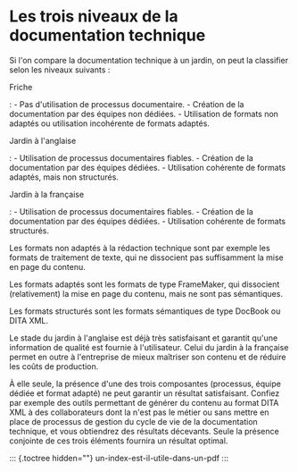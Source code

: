 # Les trois niveaux de la documentation technique

Si l\'on compare la documentation technique à un jardin, on peut la
classifier selon les niveaux suivants :

Friche

:   -   Pas d\'utilisation de processus documentaire.
    -   Création de la documentation par des équipes non dédiées.
    -   Utilisation de formats non adaptés ou utilisation incohérente de
        formats adaptés.

Jardin à l\'anglaise

:   -   Utilisation de processus documentaires fiables.
    -   Création de la documentation par des équipes dédiées.
    -   Utilisation cohérente de formats adaptés, mais non structurés.

Jardin à la française

:   -   Utilisation de processus documentaires fiables.
    -   Création de la documentation par des équipes dédiées.
    -   Utilisation cohérente de formats structurés.

Les formats non adaptés à la rédaction technique sont par exemple les
formats de traitement de texte, qui ne dissocient pas suffisamment la
mise en page du contenu.

Les formats adaptés sont les formats de type FrameMaker, qui dissocient
(relativement) la mise en page du contenu, mais ne sont pas sémantiques.

Les formats structurés sont les formats sémantiques de type DocBook ou
DITA XML.

Le stade du jardin à l\'anglaise est déjà très satisfaisant et garantit
qu\'une information de qualité est fournie à l\'utilisateur. Celui du
jardin à la française permet en outre à l\'entreprise de mieux maîtriser
son contenu et de réduire les coûts de production.

À elle seule, la présence d\'une des trois composantes (processus,
équipe dédiée et format adapté) ne peut garantir un résultat
satisfaisant. Confiez par exemple des outils permettant de générer du
contenu au format DITA XML à des collaborateurs dont la n\'est pas le
métier ou sans mettre en place de processus de gestion du cycle de vie
de la documentation technique, et vous obtiendrez des résultats
décevants. Seule la présence conjointe de ces trois éléments fournira un
résultat optimal.

::: {.toctree hidden=""}
un-index-est-il-utile-dans-un-pdf
:::
